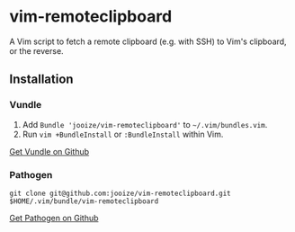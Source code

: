 vim-remoteclipboard
===================

A Vim script to fetch a remote clipboard (e.g. with SSH) to Vim's clipboard, or the reverse.

Installation
------------

### Vundle

1. Add `Bundle 'jooize/vim-remoteclipboard'` to `~/.vim/bundles.vim`.
2. Run `vim +BundleInstall` or `:BundleInstall` within Vim.

[Get Vundle on Github](https://github.com/gmarik/vundle)

### Pathogen

    git clone git@github.com:jooize/vim-remoteclipboard.git $HOME/.vim/bundle/vim-remoteclipboard

[Get Pathogen on Github](https://github.com/tpope/vim-pathogen)
